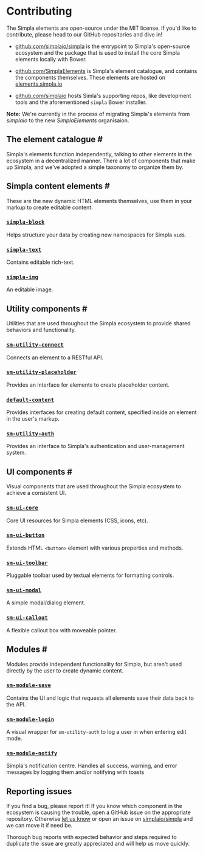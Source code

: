 # Contributing
The Simpla elements are open-source under the MIT license. If you'd like to contribute, please head to our GitHub repositories and dive in!

- [github.com/simplaio/simpla][simplaio/simpla] is the entrypoint to Simpla's open-source ecosystem and the package that is used to install the core Simpla elements locally with Bower.

- [github.com/SimplaElements][SimplaElements] is Simpla's element catalogue, and contains the components themselves. These elements are hosted on [elements.simpla.io][elements]

- [github.com/simplaio][simplaio] hosts Simla's supporting repos, like development tools and the aforementioned `simpla` Bower installer.

**Note:** We're currently in the process of migrating Simpla's elements from _simplaio_ to the new _SimplaElements_ organisaion.

[simplaio/simpla]: https://github.com/simplaio/simpla
[SimplaElements]: https://github.com/SimplaElements
[simplaio]: https://github.com/simplaio
[elements]: https://elements.simpla.io

## The element catalogue <a is="populate-menu" anchor="catalogue" menu-item="The element catalogue" target="#contributing">#</a>
Simpla's elements function independently, talking to other elements in the ecosystem in a decentralized manner. There a lot of components that make up Simpla, and we've adopted a simple taxonomy to organize them by.

## Simpla content elements <a is="populate-menu" anchor="simpla-elements" menu-item="Simpla elements" target="#contributing">#</a>
These are the new dynamic HTML elements themselves, use them in your markup to create editable content.

### [`simpla-block`][simpla-block]
Helps structure your data by creating new namespaces for Simpla `sid`s.

### [`simpla-text`][simpla-text]
Contains editable rich-text.

### [`simpla-img`][simpla-img]
An editable image.

[simpla-block]: https://github.com/simplaio/simpla-block
[simpla-text]: https://github.com/simplaio/simpla-text
[simpla-img]: https://github.com/simplaio/simpla-img

## Utility components <a is="populate-menu" anchor="utility-components" menu-item="Utility components" target="#contributing">#</a>
Utilities that are used throughout the Simpla ecosystem to provide shared behaviors and functionality.

### [`sm-utility-connect`][utility-connect]
Connects an element to a RESTful API.

### [`sm-utility-placeholder`][utility-placeholder]
Provides an interface for elements to create placeholder content.

### [`default-content`][default-content]
Provides interfaces for creating default content, specified inside an element in the user's markup.

### [`sm-utility-auth`][utility-auth]
Provides an interface to Simpla's authentication and user-management system.

[utility-connect]: https://github.com/simplaio/sm-utility-connect
[utility-placeholder]: https://github.com/simplaio/sm-utility-placeholder
[default-content]: https://github.com/simplaio/default-content
[utility-auth]: https://github.com/simplaio/sm-utility-auth

## UI components <a is="populate-menu" anchor="ui-components" menu-item="UI components" target="#contributing">#</a>
Visual components that are used throughout the Simpla ecosystem to achieve a consistent UI.

### [`sm-ui-core`][ui-core]
Core UI resources for Simpla elements (CSS, icons, etc).

### [`sm-ui-button`][ui-button]
Extends HTML `<button>` element with various properties and methods.

### [`sm-ui-toolbar`][ui-toolbar]
Pluggable toolbar used by textual elements for formatting controls.

### [`sm-ui-modal`][ui-modal]
A simple modal/dialog element.

### [`sm-ui-callout`][ui-callout]
A flexible callout box with moveable pointer.

[ui-core]: https://github.com/SimplaElements/sm-ui-core
[ui-button]: https://github.com/simplaio/sm-ui-button
[ui-toolbar]: https://github.com/simplaio/sm-ui-toolbar
[ui-modal]: https://github.com/simplaio/sm-ui-modal
[ui-callout]: https://github.com/simplaio/sm-ui-callout

## Modules <a is="populate-menu" anchor="modules" menu-item="Modules" target="#contributing">#</a>
Modules provide independent functionality for Simpla, but aren't used directly by the user to create dynamic content.

### [`sm-module-save`][module-save]
Contains the UI and logic that requests all elements save their data back to the API.

### [`sm-module-login`][module-login]
A visual wrapper for `sm-utility-auth` to log a user in when entering edit mode.

### [`sm-module-notify`][module-notify]
Simpla's notification centre. Handles all success, warning, and error messages by logging them and/or notifying with toasts

[module-save]: https://github.com/simplaio/sm-module-save
[module-login]: https://github.com/simplaio/sm-module-login
[module-notify]: https://github.com/simplaio/sm-module-notify

## Reporting issues
If you find a bug, please report it! If you know which component in the ecosystem is causing the trouble, open a GitHub issue on the appropriate repository. Otherwise [let us know][contact] or open an issue on [simplaio/simpla][simplaio/simpla] and we can move it if need be.

Thorough bug reports with expected behavior and steps required to duplicate the issue are greatly appreciated and will help us move quickly.

[contact]: /contact
[simplaio/simpla]: https://github.com/simplaio/simpla
